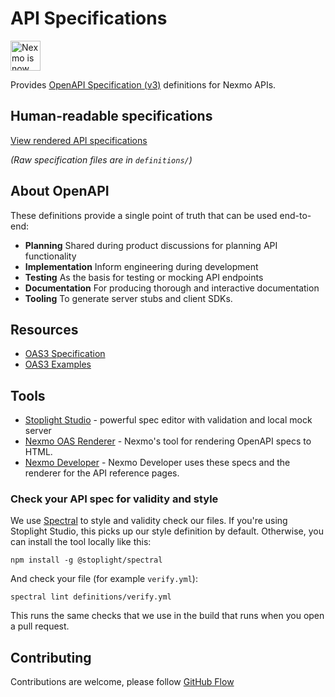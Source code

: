 # API Specifications

<img src="https://developer.nexmo.com/assets/images/Vonage_Nexmo.svg" height="48px" alt="Nexmo is now known as Vonage" />

Provides [OpenAPI Specification (v3)](https://github.com/OAI/OpenAPI-Specification) definitions for Nexmo APIs.

## Human-readable specifications

[View rendered API specifications](https://nexmo-api-specification.herokuapp.com/)

_(Raw specification files are in `definitions/`)_

## About OpenAPI

These definitions provide a single point of truth that can be used end-to-end:

- **Planning** Shared during product discussions for planning API functionality
- **Implementation** Inform engineering during development
- **Testing** As the basis for testing or mocking API endpoints
- **Documentation** For producing thorough and interactive documentation
- **Tooling** To generate server stubs and client SDKs.

## Resources

- [OAS3 Specification](http://spec.openapis.org/oas/v3.0.3)
- [OAS3 Examples](https://github.com/OAI/OpenAPI-Specification/tree/master/examples/v3.0)

## Tools

- [Stoplight Studio](https://stoplight.io/studio/) - powerful spec editor with validation and local mock server
- [Nexmo OAS Renderer](https://github.com/Nexmo/nexmo-oas-renderer) - Nexmo's tool for rendering OpenAPI specs to HTML.
- [Nexmo Developer](https://github.com/Nexmo/nexmo-developer) - Nexmo Developer uses these specs and the renderer for the API reference pages.

### Check your API spec for validity and style

We use [Spectral](https://stoplight.io/open-source/spectral/) to style and validity check our files. If you're using Stoplight Studio, this picks up our style definition by default. Otherwise, you can install the tool locally like this:

`npm install -g @stoplight/spectral`

And check your file (for example `verify.yml`):

`spectral lint definitions/verify.yml`

This runs the same checks that we use in the build that runs when you open a pull request.


## Contributing

Contributions are welcome, please follow [GitHub Flow](https://guides.github.com/introduction/flow/index.html)
